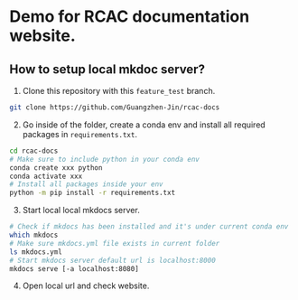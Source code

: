 # Demo for RCAC documentation website.

## How to setup local mkdoc server?
1. Clone this repository with this `feature_test` branch.
```bash
git clone https://github.com/Guangzhen-Jin/rcac-docs
```

2. Go inside of the folder, create a conda env and install all required packages in `requirements.txt`.
```bash
cd rcac-docs
# Make sure to include python in your conda env
conda create xxx python
conda activate xxx
# Install all packages inside your env
python -m pip install -r requirements.txt
```

3. Start local local mkdocs server.
```bash
# Check if mkdocs has been installed and it's under current conda env
which mkdocs
# Make sure mkdocs.yml file exists in current folder
ls mkdocs.yml
# Start mkdocs server default url is localhost:8000
mkdocs serve [-a localhost:8080]
```

4. Open local url and check website.
